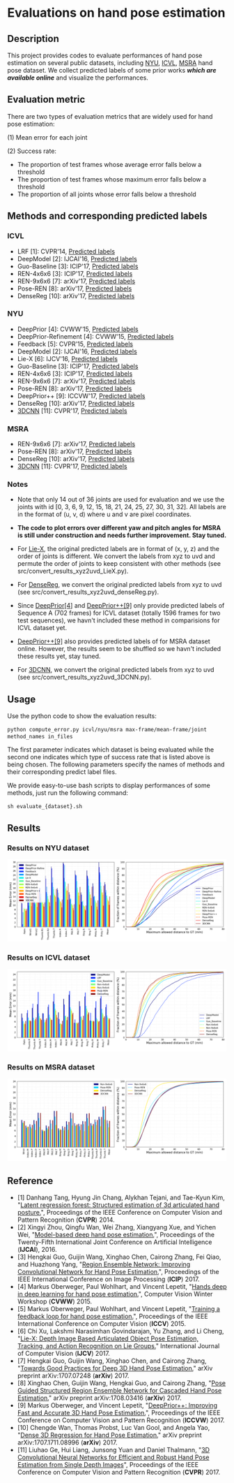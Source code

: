 # Evaluations on hand pose estimation

## Description
This project provides codes to evaluate performances of hand pose estimation on several public datasets, including [NYU](http://cims.nyu.edu/~tompson/NYU_Hand_Pose_Dataset.htm), [ICVL](https://labicvl.github.io/hand.html), [MSRA](https://github.com/geliuhao/CVPR2016_HandPoseEstimation/issues/4) hand pose dataset. We collect predicted labels of some prior works **_which are available online_** and visualize the performances.

## Evaluation metric
There are two types of evaluation metrics that are widely used for hand pose estimation:

(1) Mean error for each joint

(2) Success rate:
 - The proportion of test frames whose average error falls below a threshold
 - The proportion of test frames whose maximum error falls below a threshold
 - The proportion of all joints whose error falls below a threshold

## Methods and corresponding predicted labels
### ICVL
- LRF \[1\]: CVPR'14, [Predicted labels](http://www.iis.ee.ic.ac.uk/~dtang/dataset/Results.tar.gz)
- DeepModel \[2\]: IJCAI'16, [Predicted labels](http://xingyizhou.xyz/IJCAI16_ICVL.txt)
- Guo-Baseline \[3\]: ICIP'17, [Predicted labels](https://github.com/guohengkai/region-ensemble-network/blob/master/results/icvl_basic.txt)
- REN-4x6x6 \[3\]: ICIP'17, [Predicted labels](https://github.com/guohengkai/region-ensemble-network/blob/master/results/icvl_ren_4x6x6.txt)
- REN-9x6x6 \[7\]: arXiv'17, [Predicted labels](https://github.com/guohengkai/region-ensemble-network/blob/master/results/icvl_ren_9x6x6.txt)
- Pose-REN \[8\]: arXiv'17, [Predicted labels](https://github.com/xinghaochen/awesome-hand-pose-estimation/tree/master/evaluation/results/icvl/arXiv17_ICVL_Pose_REN.txt)
- DenseReg \[10\]: arXiv'17, [Predicted labels](https://github.com/melonwan/denseReg/blob/master/exp/result/icvl.txt)

### NYU
- DeepPrior \[4\]: CVWW'15, [Predicted labels](https://www.tugraz.at/fileadmin/user_upload/Institute/ICG/Downloads/team_lepetit/3d_hand_pose/CVWW15_ICVL_Prior.txt)
- DeepPrior-Refinement \[4\]: CVWW'15, [Predicted labels](https://www.tugraz.at/fileadmin/user_upload/Institute/ICG/Downloads/team_lepetit/3d_hand_pose/CVWW15_ICVL_Prior-Refinement.txt)
- Feedback \[5\]: CVPR'15, [Predicted labels](https://www.tugraz.at/fileadmin/user_upload/Institute/ICG/Downloads/team_lepetit/3d_hand_pose/ICCV15_NYU_Feedback.txt)
- DeepModel \[2\]: IJCAI'16, [Predicted labels](http://xingyizhou.xyz/IJCAI16_NYU.txt)
- Lie-X \[6\]: IJCV'16, [Predicted labels](https://web.bii.a-star.edu.sg/archive/machine_learning/Projects/behaviorAnalysis/Lie-X/Lie-X/lie_hand_jnts_estm_result.txt)
- Guo-Baseline \[3\]: ICIP'17, [Predicted labels](https://github.com/guohengkai/region-ensemble-network/blob/master/results/nyu_basic.txt)
- REN-4x6x6 \[3\]: ICIP'17, [Predicted labels](https://github.com/guohengkai/region-ensemble-network/blob/master/results/nyu_ren_4x6x6.txt)
- REN-9x6x6 \[7\]: arXiv'17, [Predicted labels](https://github.com/guohengkai/region-ensemble-network/blob/master/results/nyu_ren_9x6x6.txt)
- Pose-REN \[8\]: arXiv'17, [Predicted labels](https://github.com/xinghaochen/awesome-hand-pose-estimation/tree/master/evaluation/results/nyu/arXiv17_NYU_Pose_REN.txt)
- DeepPrior++ \[9\]: ICCVW'17, [Predicted labels](https://www.tugraz.at/fileadmin/user_upload/Institute/ICG/Downloads/team_lepetit/3d_hand_pose/ICCVW17_NYU_DeepPrior__.txt)
- DenseReg \[10\]: arXiv'17, [Predicted labels](https://github.com/melonwan/denseReg/blob/master/exp/result/nyu.txt)
- [3DCNN](https://sites.google.com/site/geliuhaontu/home/cvpr2017) \[11\]: CVPR'17, [Predicted labels](https://drive.google.com/file/d/1M1iZyPZ3jU1_KIH0kJKvg1TwolpwLQxy/view?usp=sharing)

### MSRA
- REN-9x6x6 \[7\]: arXiv'17, [Predicted labels](https://github.com/guohengkai/region-ensemble-network/blob/master/results/msra_ren_9x6x6.txt)
- Pose-REN \[8\]: arXiv'17, [Predicted labels](https://github.com/xinghaochen/awesome-hand-pose-estimation/tree/master/evaluation/results/msra/arXiv17_MSRA_Pose_REN.txt)
- DenseReg \[10\]: arXiv'17, [Predicted labels](https://github.com/melonwan/denseReg/blob/master/exp/result/msra.txt)
- [3DCNN](https://sites.google.com/site/geliuhaontu/home/cvpr2017) \[11\]: CVPR'17, [Predicted labels](https://drive.google.com/file/d/1M1iZyPZ3jU1_KIH0kJKvg1TwolpwLQxy/view?usp=sharing)

### Notes
- Note that only 14 out of 36 joints are used for evaluation and we use the joints with id [0, 3, 6, 9, 12, 15, 18, 21, 24, 25, 27, 30, 31, 32]. All labels are in the format of (u, v, d) where u and v are pixel coordinates.

- **The code to plot errors over different yaw and pitch angles for MSRA is still under construction and needs further improvement. Stay tuned.**

- For [Lie-X](https://web.bii.a-star.edu.sg/archive/machine_learning/Projects/behaviorAnalysis/Lie-X/Lie-X.html), the original predicted labels are in format of (x, y, z) and the order of joints is different. We convert the labels from xyz to uvd and permute the order of joints to keep consistent with other methods (see src/convert_results_xyz2uvd_LieX.py).

- For [DenseReg](https://github.com/melonwan/denseReg), we convert the original predicted labels from xyz to uvd (see src/convert_results_xyz2uvd_denseReg.py).

- Since [DeepPrior[4]](https://www.tugraz.at/institute/icg/teams/teamlepetit/research/hand-detection-and-3d-pose-estimation/) and [DeepPrior++[9]](https://www.tugraz.at/institute/icg/teams/teamlepetit/research/hand-detection-and-3d-pose-estimation/) only provide predicted labels of Sequence A (702 frames) for ICVL dataset (totally 1596 frames for two test sequences), we havn't included these method in comparisions for ICVL dataset yet.

- [DeepPrior++[9]](https://www.tugraz.at/institute/icg/teams/teamlepetit/research/hand-detection-and-3d-pose-estimation/) also provides predicted labels of for MSRA dataset online. However, the results seem to be shuffled so we havn't included these results yet, stay tuned.

- For [3DCNN](https://sites.google.com/site/geliuhaontu/home/cvpr2017), we convert the original predicted labels from xyz to uvd (see src/convert_results_xyz2uvd_3DCNN.py).

## Usage
Use the python code to show the evaluation results:
```
python compute_error.py icvl/nyu/msra max-frame/mean-frame/joint method_names in_files
```
The first parameter indicates which dataset is being evaluated while the second one indicates which type of success rate that is listed above is being chosen. The following parameters specify the names of methods and their corresponding predict label files.

We provide easy-to-use bash scripts to display performances of some methods, just run the following command:
```
sh evaluate_{dataset}.sh
```
## Results
### Results on NYU dataset
![figures/nyu_error_bar.png](figures/nyu_error.png)

### Results on ICVL dataset
![figures/icvl_error_bar.png](figures/icvl_error.png)

### Results on MSRA dataset
![figures/msra_error_bar.png](figures/msra_error.png)

## Reference
- \[1\] Danhang Tang, Hyung Jin Chang, Alykhan Tejani, and Tae-Kyun Kim, "[Latent regression forest: Structured estimation of 3d articulated hand posture.](http://www.iis.ee.ic.ac.uk/dtang/cvpr_14.pdf)", Proceedings of the IEEE Conference on Computer Vision and Pattern Recognition (**CVPR**) 2014.
- \[2\] Xingyi Zhou, Qingfu Wan, Wei Zhang, Xiangyang Xue, and Yichen Wei, "[Model-based deep hand pose estimation.](http://xingyizhou.xyz/zhou2016model.pdf)", Proceedings of the Twenty-Fifth International Joint Conference on Artificial Intelligence (**IJCAI**), 2016.
- \[3\] Hengkai Guo, Guijin Wang, Xinghao Chen, Cairong Zhang, Fei Qiao, and Huazhong Yang, "[Region Ensemble Network: Improving Convolutional Network for Hand Pose Estimation.](https://arxiv.org/pdf/1702.02447.pdf)", Proceedings of the IEEE International Conference on Image Processing (**ICIP**) 2017.
- \[4\] Markus Oberweger, Paul Wohlhart, and Vincent Lepetit, "[Hands deep in deep learning for hand pose estimation.](https://arxiv.org/pdf/1502.06807)", Computer Vision Winter Workshop (**CVWW**) 2015.
- \[5\] Markus Oberweger, Paul Wohlhart, and Vincent Lepetit, "[Training a feedback loop for hand pose estimation.](https://arxiv.org/pdf/1609.09698)", Proceedings of the IEEE International Conference on Computer Vision (**ICCV**) 2015.
- \[6\] Chi Xu, Lakshmi Narasimhan Govindarajan, Yu Zhang, and Li Cheng, "[Lie-X: Depth Image Based Articulated Object Pose Estimation, Tracking, and Action Recognition on Lie Groups.](https://arxiv.org/pdf/1609.03773)" International Journal of Computer Vision (**IJCV**) 2017.
- \[7\] Hengkai Guo, Guijin Wang, Xinghao Chen, and Cairong Zhang, "[Towards Good Practices for Deep 3D Hand Pose Estimation.](https://arxiv.org/pdf/1707.07248.pdf)" arXiv preprint arXiv:1707.07248 (**arXiv**) 2017.
- \[8\] Xinghao Chen, Guijin Wang, Hengkai Guo, and Cairong Zhang, "[Pose Guided Structured Region Ensemble Network for Cascaded Hand Pose Estimation.](https://arxiv.org/pdf/1708.03416)" arXiv preprint arXiv:1708.03416 (**arXiv**) 2017.
- \[9\] Markus Oberweger, and Vincent Lepetit, "[DeepPrior++: Improving Fast and Accurate 3D Hand Pose Estimation.](https://www.tugraz.at/fileadmin/user_upload/Institute/ICG/Images/team_lepetit/publications/oberweger_iccvw17.pdf)", Proceedings of the IEEE Conference on Computer Vision and Pattern Recognition (**ICCVW**) 2017.
- \[10\] Chengde Wan, Thomas Probst, Luc Van Gool, and Angela Yao, "[Dense 3D Regression for Hand Pose Estimation.](https://arxiv.org/pdf/1711.08996.pdf)" arXiv preprint arXiv:1707.1711.08996 (**arXiv**) 2017.
- \[11\] Liuhao Ge, Hui Liang, Junsong Yuan and Daniel Thalmann, "[3D Convolutional Neural Networks for Efficient and Robust Hand Pose Estimation from Single Depth Images](https://drive.google.com/open?id=0B5nUFeZt3D19bzR3NXNURHc0Rkk)", Proceedings of the IEEE Conference on Computer Vision and Pattern Recognition (**CVPR**) 2017.
